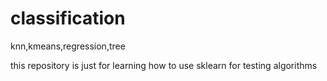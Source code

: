 # classification
knn,kmeans,regression,tree

this repository is just for learning how to use sklearn for testing algorithms 
